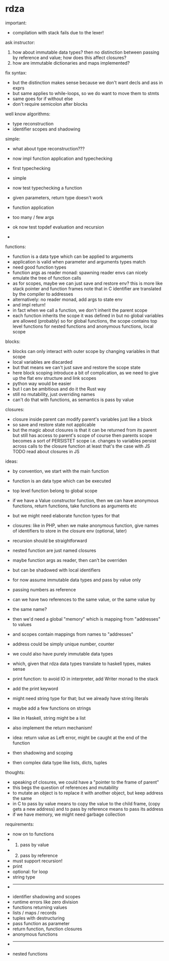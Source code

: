 # rdza

important:
* compilation with stack fails due to the lexer!

ask instructor:
1) how about immutable data types? then no distinction between passing
    by reference and value; how does this affect closures?
2) how are immutable dictionaries and maps implemented?

fix syntax:
* but the distinction makes sense because we don't want decls and ass in exprs
* but same applies to while-loops, so we do want to move them to stmts
* same goes for if without else
* don't require semicolon after blocks

well know algorithms:
* type reconstruction
* identifier scopes and shadowing




simple:
* what about type reconstruction???
* now impl function application and typechecking
* first typechecking
* simple
* now test typechecking a function

* given parameters, return type doesn't work

* function application
* too many / few args




* ok now test topdef evaluation and recursion
* 









functions:
* function is a data type which can be applied to arguments
* application is valid when parameter and arguments types match
* need good function types
* function args as reader monad: spawning reader envs can nicely
    emulate the tree of function calls
* as for scopes, maybe we can just save and restore env?
    this is more like stack pointer and function frames
    note that in C identifier are translated by the compiler to addresses
* alternatively: no reader monad, add args to state env
* and impl return!
* in fact when we call a function, we don't inherit the parent scope
* each function inherits the scope it was defined in
    but no global variables are allowed (probably)
    so for global functions, the scope contains top level functions
    for nested functions and anonymous functions, local scope

blocks:
* blocks can only interact with outer scope by changing variables
    in that scope
* local variables are discarded
* but that means we can't just save and restore the scope state
* here block scoping introduce a bit of complication, as we need
    to give up the flat env structure and link scopes
* python way would be easier
* but I can be ambitious and do it the Rust way
* still no mutability, just overriding names
* can't do that with functions, as semantics is pass by value

closures:
* closure inside parent can modify parent's variables just like a block
* so save and restore state not applicable
* but the magic about closures is that it can be returned from its
    parent but still has access to parent's scope
    of course then parents scope becomes a sort of PERSISTET scope
    i.e. changes to variables persist across calls to the closure function
    at least that's the case with JS
    TODO read about closures in JS

ideas:
* by convention, we start with the main function
* function is an data type which can be executed
* top level function belong to global scope
* if we have a Value constructor function, then we can have anonymous
    functions, return functions, take functions as arguments etc
* but we might need elaborate function types for that
* closures: like in PHP, when we make anonymous function, give
    names of identifiers to store in the closure env (optional, later)
* recursion should be straightforward
* nested function are just named closures
* maybe function args as reader, then can't be overriden
* but can be shadowed with local identifiers
* for now assume immutable data types and pass by value only

* passing numbers as reference
* can we have two references to the same value, or the same value by
* the same name?
* then we'd need a global "memory" which is mapping from "addresses" to values
* and scopes contain mappings from names to "addresses"
* address could be simply unique number, counter
* we could also have purely immutable data types
* which, given that rdza data types translate to haskell types, makes sense

* print function: to avoid IO in interpreter, add Writer monad to the stack
* add the print keyword
* might need string type for that; but we already have string literals
* maybe add a few functions on strings
* like in Haskell, string might be a list

* also implement the return mechanism!
* idea: return value as Left error, might be caught at the end of the function

* then shadowing and scoping
* then complex data type like lists, dicts, tuples

thoughts:
* speaking of closures, we could have a "pointer to the frame of parent"
* this begs the question of references and mutability
* to mutate an object is to replace it with another object,
    but keep address the same
* in C to pass by value means to copy the value to the child frame,
    (copy gets a new address)
    and to pass by reference means to pass its address
* if we have memory, we might need garbage collection

requirements:
* now on to functions
* 1) pass by value
* 2) pass by reference
* must support recursion!
* print
* optional: for loop
* string type
* ---
* identifier shadowing and scopes
* runtime errors like zero division
* functions returning values
* lists / maps / records
* tuples with destructuring
* pass function as parameter
* return function, function closures
* anonymous functions
* ---
* nested functions